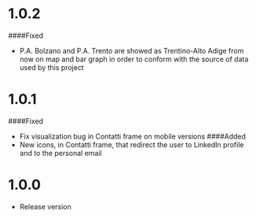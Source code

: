 # 1.0.2
####Fixed
* P.A. Bolzano and P.A. Trento are showed as Trentino-Alto Adige from now on map and bar graph in order to conform with 
the source of data used by this project 
# 1.0.1
####Fixed
* Fix visualization bug in Contatti frame on mobile versions
####Added
* New icons, in Contatti frame, that redirect the user to LinkedIn profile and to the personal email

# 1.0.0

* Release version
